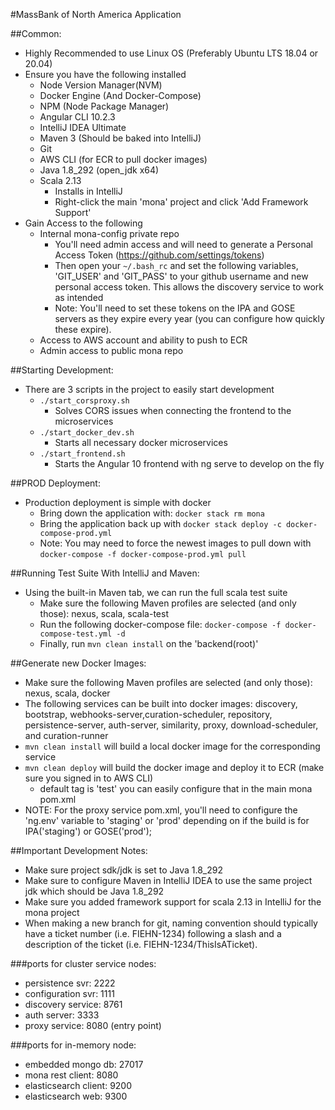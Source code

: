#MassBank of North America Application

##Common:
- Highly Recommended to use Linux OS (Preferably Ubuntu LTS 18.04 or 20.04)
- Ensure you have the following installed
  - Node Version Manager(NVM)
  - Docker Engine (And Docker-Compose)
  - NPM (Node Package Manager)
  - Angular CLI 10.2.3
  - IntelliJ IDEA Ultimate
  - Maven 3 (Should be baked into IntelliJ)
  - Git
  - AWS CLI (for ECR to pull docker images)
  - Java 1.8_292 (open_jdk x64)
  - Scala 2.13
    - Installs in IntelliJ
    - Right-click the main 'mona' project and click 'Add Framework Support'
- Gain Access to the following
  - Internal mona-config private repo
    - You'll need admin access and will need to generate a Personal Access Token (https://github.com/settings/tokens)
    - Then open your `~/.bash_rc` and set the following variables, 'GIT_USER' and 'GIT_PASS' to your github username and
      new personal access token. This allows the discovery service to work as intended
    - Note: You'll need to set these tokens on the IPA and GOSE servers as they expire every year (you can configure
      how quickly these expire).
  - Access to AWS account and ability to push to ECR
  - Admin access to public mona repo


##Starting Development:
- There are 3 scripts in the project to easily start development
  - `./start_corsproxy.sh`
    - Solves CORS issues when connecting the frontend to the microservices
  - `./start_docker_dev.sh`
    - Starts all necessary docker microservices
  - `./start_frontend.sh`
    - Starts the Angular 10 frontend with ng serve to develop on the fly

##PROD Deployment:
- Production deployment is simple with docker
  - Bring down the application with: `docker stack rm mona`
  - Bring the application back up with `docker stack deploy -c docker-compose-prod.yml`
  - Note: You may need to force the newest images to pull down with `docker-compose -f docker-compose-prod.yml pull`

##Running Test Suite With IntelliJ and Maven:
- Using the built-in Maven tab, we can run the full scala test suite
  - Make sure the following Maven profiles are selected (and only those): nexus, scala, scala-test
  - Run the following docker-compose file: `docker-compose -f docker-compose-test.yml -d`
  - Finally, run `mvn clean install` on the 'backend(root)'

##Generate new Docker Images:
- Make sure the following Maven profiles are selected (and only those): nexus, scala, docker
- The following services can be built into docker images: discovery, bootstrap, webhooks-server,curation-scheduler,
  repository, persistence-server, auth-server, similarity, proxy, download-scheduler, and curation-runner
- `mvn clean install` will build a local docker image for the corresponding service
- `mvn clean deploy` will build the docker image and deploy it to ECR (make sure you signed in to AWS CLI)
  - default tag is 'test' you can easily configure that in the main mona pom.xml
- NOTE: For the proxy service pom.xml, you'll need to configure the 'ng.env' variable to 'staging' or 'prod' 
  depending on if the build is for IPA('staging') or GOSE('prod');

##Important Development Notes:
- Make sure project sdk/jdk is set to Java 1.8_292
- Make sure to configure Maven in IntelliJ IDEA to use the same project jdk which should be Java 1.8_292
- Make sure you added framework support for scala 2.13 in IntelliJ for the mona project
- When making a new branch for git, naming convention should typically have a ticket number (i.e. FIEHN-1234) following
  a slash and a description of the ticket (i.e. FIEHN-1234/ThisIsATicket).


###ports for cluster service nodes:
- persistence svr: 2222
- configuration svr: 1111
- discovery service: 8761
- auth server: 3333
- proxy service: 8080 (entry point)

###ports for in-memory node:
- embedded mongo db: 27017
- mona rest client: 8080
- elasticsearch client: 9200
- elasticsearch web: 9300
